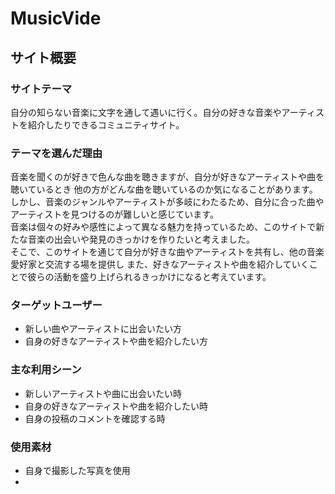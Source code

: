 # MusicVide

## サイト概要

### サイトテーマ
自分の知らない音楽に文字を通して遇いに行く。自分の好きな音楽やアーティストを紹介したりできるコミュニティサイト。

### テーマを選んだ理由
音楽を聞くのが好きで色んな曲を聴きますが、自分が好きなアーティストや曲を聴いているとき
他の方がどんな曲を聴いているのか気になることがあります。</br>
しかし、音楽のジャンルやアーティストが多岐にわたるため、自分に合った曲やアーティストを見つけるのが難しいと感じています。</br>
音楽は個々の好みや感性によって異なる魅力を持っているため、このサイトで新たな音楽の出会いや発見のきっかけを作りたいと考えました。</br>
そこで、このサイトを通じて自分が好きな曲やアーティストを共有し、他の音楽愛好家と交流する場を提供し
また、好きなアーティストや曲を紹介していくことで彼らの活動を盛り上げられるきっかけになると考えています。

### ターゲットユーザー
* 新しい曲やアーティストに出会いたい方
* 自身の好きなアーティストや曲を紹介したい方

### 主な利用シーン
* 新しいアーティストや曲に出会いたい時
* 自身の好きなアーティストや曲を紹介したい時
* 自身の投稿のコメントを確認する時

### 使用素材
* 自身で撮影した写真を使用
*


